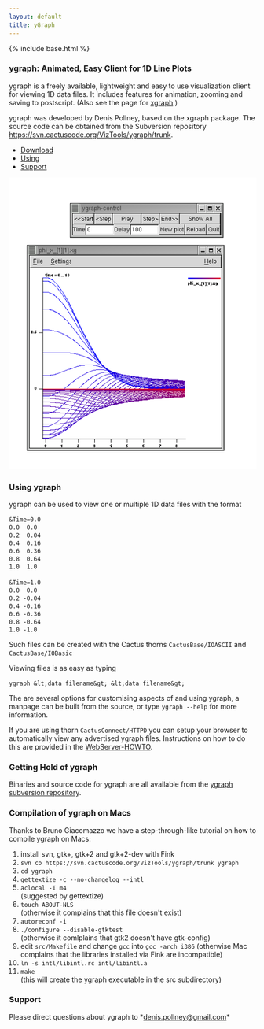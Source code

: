 ```yaml
---
layout: default
title: yGraph
---
```

{% include base.html %}
<h3 id="ygraph-animated-easy-client-for-1d-line-plots">ygraph: Animated, Easy Client for 1D Line Plots</h3>
ygraph is a freely available, lightweight and easy to use visualization client for viewing 1D data files. It includes features for animation, zooming and saving to postscript. (Also see the page for <a href="../xGraph">xgraph</a>.)

ygraph was developed by Denis Pollney, based on the xgraph package. The source code can be obtained from the Subversion repository <a href="https://svn.cactuscode.org/VizTools/ygraph/trunk">https://svn.cactuscode.org/VizTools/ygraph/trunk</a>.


- <a href="#getting-hold-of-ygraph">Download</a>
- <a href="#using-ygraph">Using</a>
- <a href="#support">Support</a>

<a href="yGraph.gif"><img src="yGraph.gif" alt="XGraph Image" /></a>

<h3 id="using-ygraph">Using ygraph</h3>
ygraph can be used to view one or multiple 1D data files with the format

```
&Time=0.0
0.0  0.0
0.2  0.04
0.4  0.16
0.6  0.36
0.8  0.64
1.0  1.0

&Time=1.0
0.0  0.0
0.2 -0.04
0.4 -0.16
0.6 -0.36
0.8 -0.64
1.0 -1.0
```
Such files can be created with the Cactus thorns `CactusBase/IOASCII` and `CactusBase/IOBasic`

Viewing files is as easy as typing
```
ygraph &lt;data filename&gt; &lt;data filename&gt;
```
The are several options for customising aspects of and using ygraph, a manpage can be built from the source, or type `ygraph --help` for more information.

If you are using thorn `CactusConnect/HTTPD` you can setup your browser to automatically view any advertised ygraph files. Instructions on how to do this are provided in the <a href="{{base}}/documentation/tutorials/webServerHowTo.txt">WebServer-HOWTO</a>.


<h3 id="getting-hold-of-ygraph">Getting Hold of ygraph</h3>
Binaries and source code for ygraph are all available from the <a href="https://svn.cactuscode.org/VizTools/ygraph/trunk">ygraph subversion repository</a>.

<h3 id="compilation-of-ygraph-on-macs">Compilation of ygraph on Macs</h3>
Thanks to Bruno Giacomazzo we have a step-through-like tutorial on how to compile ygraph on Macs:


1. install svn, gtk+, gtk+2 and gtk+2-dev with Fink
1. `svn co https://svn.cactuscode.org/VizTools/ygraph/trunk ygraph`
1. `cd ygraph`
1. `gettextize -c --no-changelog --intl`
1. `aclocal -I m4`  
(suggested by gettextize)
1. `touch ABOUT-NLS`  
(otherwise it complains that this file doesn't exist)
1. `autoreconf -i`
1. `./configure --disable-gtktest`  
(otherwise it comlplains that gtk2 doesn't have gtk-config)
1. edit `src/Makefile` and change `gcc` into `gcc -arch i386` (otherwise Mac complains that the libraries installed via Fink are incompatible)
1. `ln -s intl/libintl.rc intl/libintl.a`
1. `make`  
(this will create the ygraph executable in the src subdirectory)


<h3 id="support">Support</h3>
Please direct questions about ygraph to *<a href="mailto:denis.pollney@gmail.com">denis.pollney@gmail.com</a>*

